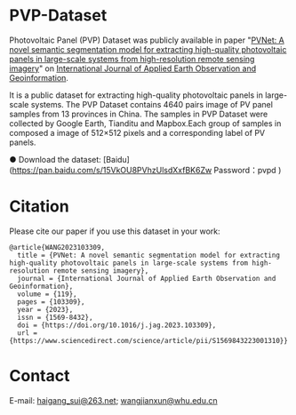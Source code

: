 # PVP-Dataset
Photovoltaic Panel (PVP) Dataset was publicly available in paper "[PVNet: A novel semantic segmentation model for extracting high-quality photovoltaic panels in large-scale systems from high-resolution remote sensing imagery](https://www.sciencedirect.com/science/article/pii/S1569843223001310)" on [International Journal of Applied Earth Observation and Geoinformation](https://www.sciencedirect.com/journal/international-journal-of-applied-earth-observation-and-geoinformation).  

It is a public dataset for extracting high-quality photovoltaic panels in large-scale systems. The PVP Dataset contains 4640 pairs image of PV panel samples from 13 provinces in China. The samples in PVP Dataset were collected by Google Earth, Tianditu and Mapbox.Each group of samples in composed a image of 512×512 pixels and a corresponding label of PV panels. 

● Download the dataset: [Baidu](https://pan.baidu.com/s/15VkOU8PVhzUlsdXxfBK6Zw Password：pvpd )

# Citation
Please cite our paper if you use this dataset in your work:

```
@article{WANG2023103309,
  title = {PVNet: A novel semantic segmentation model for extracting high-quality photovoltaic panels in large-scale systems from high-resolution remote sensing imagery},
  journal = {International Journal of Applied Earth Observation and Geoinformation},
  volume = {119},
  pages = {103309},
  year = {2023},
  issn = {1569-8432},
  doi = {https://doi.org/10.1016/j.jag.2023.103309},
  url = {https://www.sciencedirect.com/science/article/pii/S1569843223001310}}
```

# Contact
E-mail: haigang_sui@263.net; wangjianxun@whu.edu.cn
